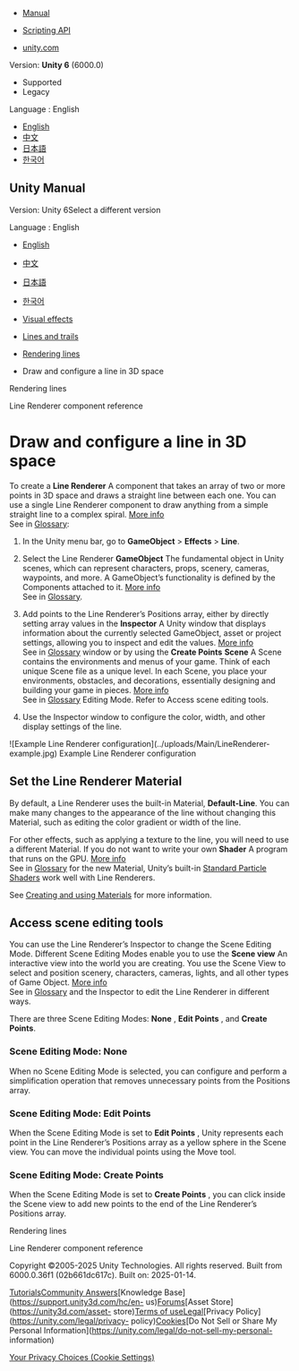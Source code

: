 [](https://docs.unity3d.com)

  * [Manual](../Manual/index.html)
  * [Scripting API](../ScriptReference/index.html)

  * [unity.com](https://unity.com/)

Version: **Unity 6** (6000.0)

  * Supported
  * Legacy

Language : English

  * [English](/Manual/draw-configure-line-3d-space.html)
  * [中文](/cn/current/Manual/draw-configure-line-3d-space.html)
  * [日本語](/ja/current/Manual/draw-configure-line-3d-space.html)
  * [한국어](/kr/current/Manual/draw-configure-line-3d-space.html)

[](https://docs.unity3d.com)

## Unity Manual

Version: Unity 6Select a different version

Language : English

  * [English](/Manual/draw-configure-line-3d-space.html)
  * [中文](/cn/current/Manual/draw-configure-line-3d-space.html)
  * [日本語](/ja/current/Manual/draw-configure-line-3d-space.html)
  * [한국어](/kr/current/Manual/draw-configure-line-3d-space.html)

  * [Visual effects](visual-effects.html)
  * [Lines and trails](visual-effects-lines-trails-billboards.html)
  * [Rendering lines](rendering-lines.html)
  * Draw and configure a line in 3D space

[](line-rendering-introduction.html)

Rendering lines

[](class-LineRenderer.html)

Line Renderer component reference

# Draw and configure a line in 3D space

To create a **Line Renderer** A component that takes an array of two or more
points in 3D space and draws a straight line between each one. You can use a
single Line Renderer component to draw anything from a simple straight line to
a complex spiral. [More info](class-LineRenderer.html)  
See in [Glossary](Glossary.html#LineRenderer):

  1. In the Unity menu bar, go to **GameObject** > **Effects** > **Line**.
  2. Select the Line Renderer **GameObject** The fundamental object in Unity scenes, which can represent characters, props, scenery, cameras, waypoints, and more. A GameObject’s functionality is defined by the Components attached to it. [More info](class-GameObject.html)  
See in [Glossary](Glossary.html#GameObject).

  3. Add points to the Line Renderer’s Positions array, either by directly setting array values in the **Inspector** A Unity window that displays information about the currently selected GameObject, asset or project settings, allowing you to inspect and edit the values. [More info](UsingTheInspector.html)  
See in [Glossary](Glossary.html#Inspector) window or by using the **Create
Points** **Scene** A Scene contains the environments and menus of your game.
Think of each unique Scene file as a unique level. In each Scene, you place
your environments, obstacles, and decorations, essentially designing and
building your game in pieces. [More info](CreatingScenes.html)  
See in [Glossary](Glossary.html#Scene) Editing Mode. Refer to Access scene
editing tools.

  4. Use the Inspector window to configure the color, width, and other display settings of the line.

![Example Line Renderer configuration](../uploads/Main/LineRenderer-
example.jpg) Example Line Renderer configuration

## Set the Line Renderer Material

By default, a Line Renderer uses the built-in Material, **Default-Line**. You
can make many changes to the appearance of the line without changing this
Material, such as editing the color gradient or width of the line.

For other effects, such as applying a texture to the line, you will need to
use a different Material. If you do not want to write your own **Shader** A
program that runs on the GPU. [More info](Shaders.html)  
See in [Glossary](Glossary.html#Shader) for the new Material, Unity’s built-in
[Standard Particle Shaders](shader-StandardParticleShaders.html) work well
with Line Renderers.

See [Creating and using Materials](Materials.html) for more information.

## Access scene editing tools

You can use the Line Renderer’s Inspector to change the Scene Editing Mode.
Different Scene Editing Modes enable you to use the **Scene view** An
interactive view into the world you are creating. You use the Scene View to
select and position scenery, characters, cameras, lights, and all other types
of Game Object. [More info](UsingTheSceneView.html)  
See in [Glossary](Glossary.html#SceneView) and the Inspector to edit the Line
Renderer in different ways.

There are three Scene Editing Modes: **None** , **Edit Points** , and **Create
Points**.

### Scene Editing Mode: None

When no Scene Editing Mode is selected, you can configure and perform a
simplification operation that removes unnecessary points from the Positions
array.

### Scene Editing Mode: Edit Points

When the Scene Editing Mode is set to **Edit Points** , Unity represents each
point in the Line Renderer’s Positions array as a yellow sphere in the Scene
view. You can move the individual points using the Move tool.

### Scene Editing Mode: Create Points

When the Scene Editing Mode is set to **Create Points** , you can click inside
the Scene view to add new points to the end of the Line Renderer’s Positions
array.

[](line-rendering-introduction.html)

Rendering lines

[](class-LineRenderer.html)

Line Renderer component reference

Copyright ©2005-2025 Unity Technologies. All rights reserved. Built from
6000.0.36f1 (02b661dc617c). Built on: 2025-01-14.

[Tutorials](https://learn.unity.com/)[Community
Answers](https://answers.unity3d.com)[Knowledge
Base](https://support.unity3d.com/hc/en-
us)[Forums](https://forum.unity3d.com)[Asset Store](https://unity3d.com/asset-
store)[Terms of
use](https://docs.unity3d.com/Manual/TermsOfUse.html)[Legal](https://unity.com/legal)[Privacy
Policy](https://unity.com/legal/privacy-
policy)[Cookies](https://unity.com/legal/cookie-policy)[Do Not Sell or Share
My Personal Information](https://unity.com/legal/do-not-sell-my-personal-
information)

[Your Privacy Choices (Cookie Settings)](javascript:void\(0\);)

